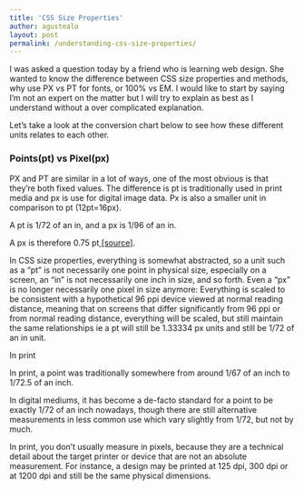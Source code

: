 ```yaml
---
title: 'CSS Size Properties'
author: agustealo
layout: post
permalink: /understanding-css-size-properties/
---
```

<p class="profile-description"> I was asked a question today by a friend who is learning web design. She wanted to know the difference between CSS size properties and methods, why use PX vs PT for fonts, or 100% vs EM. I would like to start by saying I&#8217;m not an expert on the matter but I will try to explain as best as I understand without a over complicated explanation.</p>
<!-- more -->
<p>Let&#8217;s take a look at the conversion chart below to see how these different units relates to each other.</p>

### Points(pt) vs Pixel(px)

PX and PT are similar in a lot of ways, one of the most obvious is that they&#8217;re both fixed values. The difference is pt is traditionally used in print media and px is use for digital image data. Px is also a smaller unit in comparison to pt (12pt=16px).

A pt is 1/72 of an in, and a px is 1/96 of an in.

A px is therefore 0.75 pt<a href="http://www.w3.org/TR/CSS21/syndata.html#x39" title="pt vs px" target="_blank"> [source]</a>.

In CSS size properties, everything is somewhat abstracted, so a unit such as a &#8220;pt&#8221; is not necessarily one point in physical size, especially on a screen, an &#8220;in&#8221; is not necessarily one inch in size, and so forth. Even a &#8220;px&#8221; is no longer necessarily one pixel in size anymore: Everything is scaled to be consistent with a hypothetical 96 ppi device viewed at normal reading distance, meaning that on screens that differ significantly from 96 ppi or from normal reading distance, everything will be scaled, but still maintain the same relationships ie a pt will still be 1.33334 px units and still be 1/72 of an in unit.

In print

In print, a point was traditionally somewhere from around 1/67 of an inch to 1/72.5 of an inch.

In digital mediums, it has become a de-facto standard for a point to be exactly 1/72 of an inch nowadays, though there are still alternative measurements in less common use which vary slightly from 1/72, but not by much.

In print, you don&#8217;t usually measure in pixels, because they are a technical detail about the target printer or device that are not an absolute measurement. For instance, a design may be printed at 125 dpi, 300 dpi or at 1200 dpi and still be the same physical dimensions.


